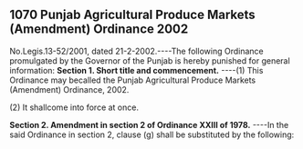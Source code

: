 ## 1070 Punjab Agricultural Produce Markets (Amendment) Ordinance 2002
 

No.Legis.13-52/2001, dated 21-2-2002.----The following Ordinance promulgated by the Governor of the Punjab is hereby punished for general information:
**Section 1. Short title and commencement.**
----(1) This Ordinance may becalled the Punjab Agricultural Produce Markets (Amendment) Ordinance, 2002.

(2) It shallcome into force at once.
 

**Section 2. Amendment in section 2 of Ordinance XXIII of 1978.**
----In the said Ordinance in section 2, clause (g) shall be substituted by the following:


